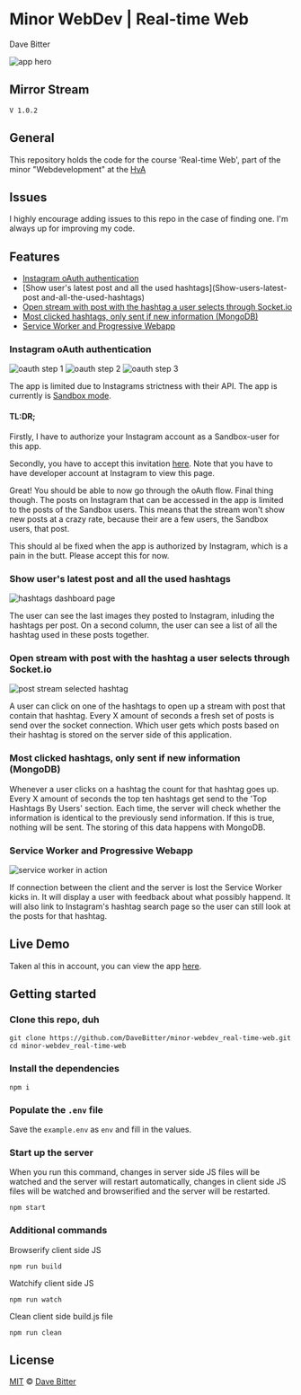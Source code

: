 # Minor WebDev | Real-time Web 
Dave Bitter 

![app hero](https://raw.githubusercontent.com/DaveBitter/minor-webdev_real-time-web/develop/screenshots/app_0_hero.jpg) 

## Mirror Stream
    V 1.0.2
 
## General 
This repository holds the code for the course 'Real-time Web', part of the minor "Webdevelopment" at the [HvA](http://www.hva.nl/) 
 
## Issues 
I highly encourage adding issues to this repo in the case of finding one. I'm always up for improving my code. 
 
## Features 

* [Instagram oAuth authentication ](Instagram-oAuth-authentication )
* [Show user's latest post and all the used hashtags](Show-users-latest-post and-all-the-used-hashtags)
* [Open stream with post with the hashtag a user selects through Socket.io ](Open-stream-with-post-with-the-hashtag-a-user-selects-through-Socket.io)
* [Most clicked hashtags, only sent if new information (MongoDB)](Most-clicked-hashtags,-only-sent-if-new-information-(MongoDB))
* [Service Worker and Progressive Webapp](Service-Worker-and-Progressive-Webapp)
 
### Instagram oAuth authentication
![oauth step 1](https://raw.githubusercontent.com/DaveBitter/minor-webdev_real-time-web/develop/screenshots/oauth_0_hero.png)
![oauth step 2](https://raw.githubusercontent.com/DaveBitter/minor-webdev_real-time-web/develop/screenshots/oauth_1_hero.png) 
![oauth step 3](https://raw.githubusercontent.com/DaveBitter/minor-webdev_real-time-web/develop/screenshots/oauth_2_hero.png) 

The app is limited due to Instagrams strictness with their API. The app is currently is [Sandbox mode](https://www.Instagram.com/developer/Sandbox/). 
 
#### TL:DR; 
Firstly, I have to authorize your Instagram account as a Sandbox-user for this app.  
 
Secondly, you have to accept this invitation [here](https://www.Instagram.com/developer/clients/Sandbox_invites/). Note that you have to have developer account at Instagram to view this page. 
 
Great! You should be able to now go through the oAuth flow. Final thing though. The posts on Instagram that can be accessed in the app is limited to the posts of the Sandbox users. This means that the stream won't show new posts at a crazy rate, because their are a few users, the Sandbox users, that post. 
 
This should al be fixed when the app is authorized by Instagram, which is a pain in the butt. Please accept this for now. 

### Show user's latest post and all the used hashtags 
![hashtags dashboard page](https://raw.githubusercontent.com/DaveBitter/minor-webdev_real-time-web/develop/screenshots/app_0_hero.png)

The user can see the last images they posted to Instagram, inluding the hashtags per post. On a second column, the user can see a list of all the hashtag used in these posts together.

### Open stream with post with the hashtag a user selects through Socket.io 
![post stream selected hashtag](https://raw.githubusercontent.com/DaveBitter/minor-webdev_real-time-web/develop/screenshots/app_1_hero.png)

A user can click on one of the hashtags to open up a stream with post that contain that hashtag. Every X amount of seconds a fresh set of posts is send over the socket connection. Which user gets which posts based on their hashtag is stored on the server side of this application.

### Most clicked hashtags, only sent if new information (MongoDB)
Whenever a user clicks on a hashtag the count for that hashtag goes up. Every X amount of seconds the top ten hashtags get send to the 'Top Hashtags By Users' section. Each time, the server will check whether the information is identical to the previously send information. If this is true, nothing will be sent. The storing of this data happens with MongoDB.

### Service Worker and Progressive Webapp
![service worker in action](https://raw.githubusercontent.com/DaveBitter/minor-webdev_real-time-web/develop/screenshots/sw_0_hero.jpg)

If connection between the client and the server is lost the Service Worker kicks in. It will display a user with feedback about what possibly happend. It will also link to Instagram's hashtag search page so the user can still look at the posts for that hashtag.
 
## Live Demo 
Taken al this in account, you can view the app [here](https://minor-webdev-real-time-web.herokuapp.com/). 
 
## Getting started 
### Clone this repo, duh 
    git clone https://github.com/DaveBitter/minor-webdev_real-time-web.git 
    cd minor-webdev_real-time-web 

### Install the dependencies 
    npm i 
 
### Populate the ```.env``` file 
Save the ```example.env``` as ```env``` and fill in the values. 
 
### Start up the server 
When you run this command, changes in server side JS files will be watched and the server will restart automatically, changes in client side JS files will be watched and browserified and the server will be restarted. 
     
    npm start 
 
### Additional commands 
Browserify client side JS 
 
    npm run build 
 
Watchify client side JS 
 
    npm run watch 
 
Clean client side build.js file 
 
    npm run clean 
 
## License 
[MIT](LICENSE.md) © [Dave Bitter](https://github.com/DaveBitter/) 
 